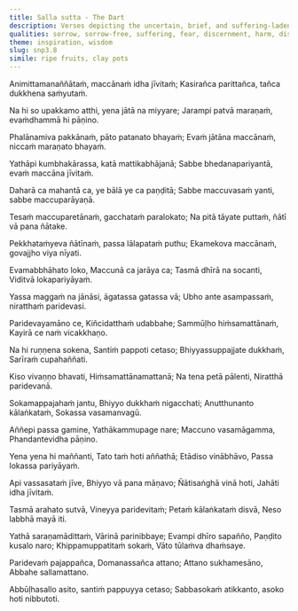 ```yaml
---
title: Salla sutta - The Dart
description: Verses depicting the uncertain, brief, and suffering-laden nature of mortal life, emphasizing the inevitability of death for all beings, like ripe fruits fated to fall. The Buddha counsels against futile grief and lamentation over the departed, urging the wise to understand the world's relentless course of decay and death.
qualities: sorrow, sorrow-free, suffering, fear, discernment, harm, dispassion, liberation
theme: inspiration, wisdom
slug: snp3.8
simile: ripe fruits, clay pots
---
```


Animittamanaññātaṁ,
maccānaṁ idha jīvitaṁ;
Kasirañca parittañca,
tañca dukkhena saṁyutaṁ.

Na hi so upakkamo atthi,
yena jātā na miyyare;
Jarampi patvā maraṇaṁ,
evaṁdhammā hi pāṇino.

Phalānamiva pakkānaṁ,
pāto patanato bhayaṁ;
Evaṁ jātāna maccānaṁ,
niccaṁ maraṇato bhayaṁ.

Yathāpi kumbhakārassa,
katā mattikabhājanā;
Sabbe bhedanapariyantā,
evaṁ maccāna jīvitaṁ.

Daharā ca mahantā ca,
ye bālā ye ca paṇḍitā;
Sabbe maccuvasaṁ yanti,
sabbe maccuparāyaṇā.

Tesaṁ maccuparetānaṁ,
gacchataṁ paralokato;
Na pitā tāyate puttaṁ,
ñātī vā pana ñātake.

Pekkhataṁyeva ñātīnaṁ,
passa lālapataṁ puthu;
Ekamekova maccānaṁ,
govajjho viya nīyati.

Evamabbhāhato loko,
Maccunā ca jarāya ca;
Tasmā dhīrā na socanti,
Viditvā lokapariyāyaṁ.

Yassa maggaṁ na jānāsi,
āgatassa gatassa vā;
Ubho ante asampassaṁ,
niratthaṁ paridevasi.

Paridevayamāno ce,
Kiñcidatthaṁ udabbahe;
Sammūḷho hiṁsamattānaṁ,
Kayirā ce naṁ vicakkhaṇo.

Na hi ruṇṇena sokena,
Santiṁ pappoti cetaso;
Bhiyyassuppajjate dukkhaṁ,
Sarīraṁ cupahaññati.

Kiso vivaṇṇo bhavati,
Hiṁsamattānamattanā;
Na tena petā pālenti,
Niratthā paridevanā.

Sokamappajahaṁ jantu,
Bhiyyo dukkhaṁ nigacchati;
Anutthunanto kālaṅkataṁ,
Sokassa vasamanvagū.

Aññepi passa gamine,
Yathākammupage nare;
Maccuno vasamāgamma,
Phandantevidha pāṇino.

Yena yena hi maññanti,
Tato taṁ hoti aññathā;
Etādiso vinābhāvo,
Passa lokassa pariyāyaṁ.

Api vassasataṁ jīve,
Bhiyyo vā pana māṇavo;
Ñātisaṅghā vinā hoti,
Jahāti idha jīvitaṁ.

Tasmā arahato sutvā,
Vineyya paridevitaṁ;
Petaṁ kālaṅkataṁ disvā,
Neso labbhā mayā iti.

Yathā saraṇamādittaṁ,
Vārinā parinibbaye;
Evampi dhīro sapañño,
Paṇḍito kusalo naro;
Khippamuppatitaṁ sokaṁ,
Vāto tūlaṁva dhaṁsaye.

Paridevaṁ pajappañca,
Domanassañca attano;
Attano sukhamesāno,
Abbahe sallamattano.

Abbūḷhasallo asito,
santiṁ pappuyya cetaso;
Sabbasokaṁ atikkanto,
asoko hoti nibbutoti.
